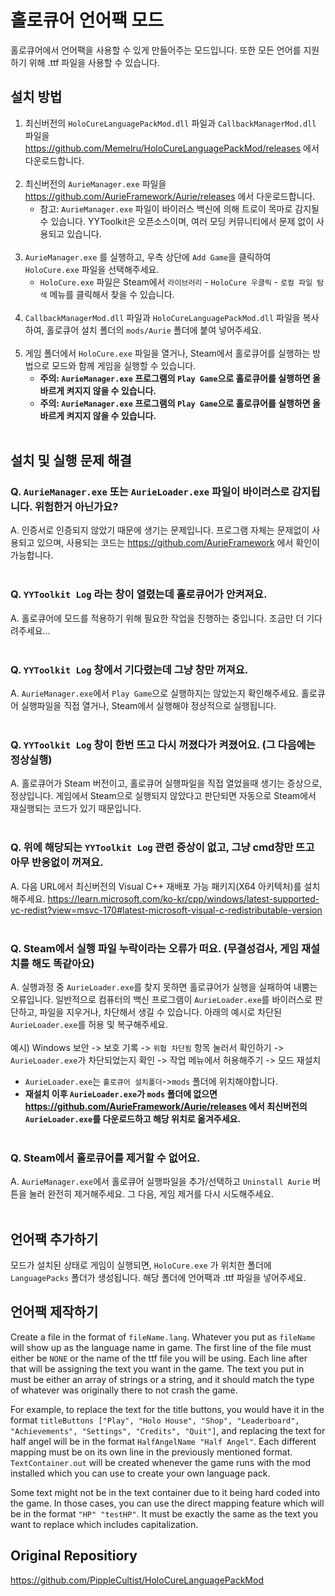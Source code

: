 # 홀로큐어 언어팩 모드
홀로큐어에서 언어팩을 사용할 수 있게 만들어주는 모드입니다. 또한 모든 언어를 지원하기 위해 .ttf 파일을 사용할 수 있습니다.
## 설치 방법
1. 최신버전의 `HoloCureLanguagePackMod.dll` 파일과 `CallbackManagerMod.dll` 파일을 https://github.com/Memelru/HoloCureLanguagePackMod/releases 에서 다운로드합니다.</br></br>
2. 최신버전의 `AurieManager.exe` 파일을 https://github.com/AurieFramework/Aurie/releases 에서 다운로드합니다.
    - 참고: `AurieManager.exe` 파일이 바이러스 백신에 의해 트로이 목마로 감지될 수 있습니다. YYToolkit은 오픈소스이며, 여러 모딩 커뮤니티에서 문제 없이 사용되고 있습니다.</br></br>
3. `AurieManager.exe` 를 실행하고, 우측 상단에 `Add Game`을 클릭하여 `HoloCure.exe` 파일을 선택해주세요.
    - `HoloCure.exe` 파일은 Steam에서 `라이브러리` - `HoloCure 우클릭` - `로컬 파일 탐색` 메뉴를 클릭해서 찾을 수 있습니다.</br></br>
4. `CallbackManagerMod.dll` 파일과 `HoloCureLanguagePackMod.dll` 파일을 복사하여, 홀로큐어 설치 폴더의 `mods/Aurie` 폴더에 붙여 넣어주세요.</br></br>
5. 게임 폴더에서 `HoloCure.exe` 파일을 열거나, Steam에서 홀로큐어를 실행하는 방법으로 모드와 함께 게임을 실행할 수 있습니다.
    - **주의: `AurieManager.exe` 프로그램의 `Play Game`으로 홀로큐어를 실행하면 올바르게 켜지지 않을 수 있습니다.**
    - **주의: `AurieManager.exe` 프로그램의 `Play Game`으로 홀로큐어를 실행하면 올바르게 켜지지 않을 수 있습니다.**</br></br>

## 설치 및 실행 문제 해결
### Q. `AurieManager.exe` 또는 `AurieLoader.exe` 파일이 바이러스로 감지됩니다. 위험한거 아닌가요?
A. 인증서로 인증되지 않았기 때문에 생기는 문제입니다. 프로그램 자체는 문제없이 사용되고 있으며, 사용되는 코드는 https://github.com/AurieFramework 에서 확인이 가능합니다.</br></br>
### Q. `YYToolkit Log` 라는 창이 열렸는데 홀로큐어가 안켜져요.
A. 홀로큐어에 모드를 적용하기 위해 필요한 작업을 진행하는 중입니다. 조금만 더 기다려주세요...</br></br>
### Q. `YYToolkit Log` 창에서 기다렸는데 그냥 창만 꺼져요.
A. `AurieManager.exe`에서 `Play Game`으로 실행하지는 않았는지 확인해주세요. 홀로큐어 실행파일을 직접 열거나, Steam에서 실행해야 정상적으로 실행됩니다.</br></br>
### Q. `YYToolkit Log` 창이 한번 뜨고 다시 꺼졌다가 켜졌어요. (그 다음에는 정상실행)
A. 홀로큐어가 Steam 버전이고, 홀로큐어 실행파일을 직접 열었을때 생기는 증상으로, 정상입니다. 게임에서 Steam으로 실행되지 않았다고 판단되면 자동으로 Steam에서 재실행되는 코드가 있기 때문입니다.</br></br>
### Q. 위에 해당되는 `YYToolkit Log` 관련 증상이 없고, 그냥 cmd창만 뜨고 아무 반응없이 꺼져요.
A. 다음 URL에서 최신버전의 Visual C++ 재배포 가능 패키지(X64 아키텍처)를 설치해주세요. https://learn.microsoft.com/ko-kr/cpp/windows/latest-supported-vc-redist?view=msvc-170#latest-microsoft-visual-c-redistributable-version </br></br>
### Q. Steam에서 실행 파일 누락이라는 오류가 떠요. (무결성검사, 게임 재설치를 해도 똑같아요)
A. 실행과정 중 `AurieLoader.exe`를 찾지 못하면 홀로큐어가 실행을 실패하여 내뿜는 오류입니다. 일반적으로 컴퓨터의 백신 프로그램이 `AurieLoader.exe`를 바이러스로 판단하고, 파일을 지우거나, 차단해서 생길 수 있습니다. 아래의 예시로 차단된 `AurieLoader.exe`를 허용 및 복구해주세요.</br></br>
예시) Windows 보안 -> 보호 기록 -> `위협 차단됨` 항목 눌러서 확인하기 -> `AurieLoader.exe`가 차단되었는지 확인 -> 작업 메뉴에서 허용해주기 -> 모드 재설치</br>
- `AurieLoader.exe`는 `홀로큐어 설치폴더`->`mods` 폴더에 위치해야합니다.</br>
- **재설치 이후 `AurieLoader.exe`가 `mods` 폴더에 없으면 https://github.com/AurieFramework/Aurie/releases 에서 최신버전의 `AurieLoader.exe`를 다운로드하고 해당 위치로 옮겨주세요.**</br></br>
### Q. Steam에서 홀로큐어를 제거할 수 없어요.
A. `AurieManager.exe`에서 홀로큐어 실행파일을 추가/선택하고 `Uninstall Aurie` 버튼을 눌러 완전히 제거해주세요. 그 다음, 게임 제거를 다시 시도해주세요.</br></br>

## 언어팩 추가하기
모드가 설치된 상태로 게임이 실행되면, `HoloCure.exe` 가 위치한 폴더에 `LanguagePacks` 폴더가 생성됩니다. 해당 폴더에 언어팩과 .ttf 파일을 넣어주세요.
## 언어팩 제작하기
Create a file in the format of `fileName.lang`. Whatever you put as `fileName` will show up as the language name in game. The first line of the file must either be `NONE` or the name of the ttf file you will be using.
Each line after that will be assigning the text you want in the game. The text you put in must be either an array of strings or a string, and it should match the type of whatever was originally there to not crash the game.

For example, to replace the text for the title buttons, you would have it in the format `titleButtons ["Play", "Holo House", "Shop", "Leaderboard", "Achievements", "Settings", "Credits", "Quit"]`, and replacing the text for half angel will be in the format `HalfAngelName "Half Angel"`.
Each different mapping must be on its own line in the previously mentioned format. `TextContainer.out` will be created whenever the game runs with the mod installed which you can use to create your own language pack.

Some text might not be in the text container due to it being hard coded into the game. In those cases, you can use the direct mapping feature which will be in the format `"HP" "testHP"`. It must be exactly the same as the text you want to replace which includes capitalization.
## Original Repositiory
https://github.com/PippleCultist/HoloCureLanguagePackMod
